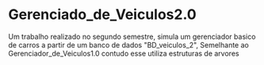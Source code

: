 # Gerenciado_de_Veiculos2.0
Um trabalho realizado no segundo semestre, simula um gerenciador basico de carros a partir de um banco de dados "BD_veiculos_2", Semelhante ao Gerenciador_de_Veiculos1.0 contudo esse utiliza estruturas de arvores
